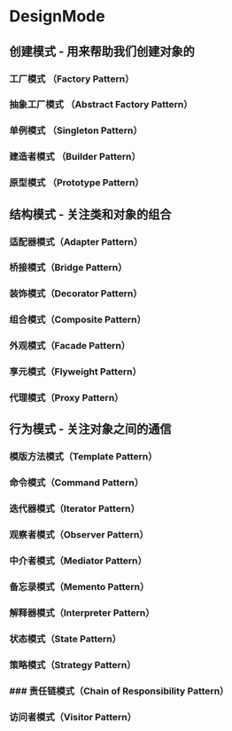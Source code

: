 # DesignMode

## 创建模式 - 用来帮助我们创建对象的
### 工厂模式 （Factory Pattern）
### 抽象工厂模式 （Abstract Factory Pattern）
### 单例模式 （Singleton Pattern）
### 建造者模式 （Builder Pattern）
### 原型模式 （Prototype Pattern）
## 结构模式 - 关注类和对象的组合
### 适配器模式（Adapter Pattern）
### 桥接模式（Bridge Pattern）
### 装饰模式（Decorator Pattern）
### 组合模式（Composite Pattern）
### 外观模式（Facade Pattern）
### 享元模式（Flyweight Pattern）
### 代理模式（Proxy Pattern）
## 行为模式 - 关注对象之间的通信
### 模版方法模式（Template Pattern）
### 命令模式（Command Pattern）
### 迭代器模式（Iterator Pattern）
### 观察者模式（Observer Pattern）
### 中介者模式（Mediator Pattern）
### 备忘录模式（Memento Pattern）
### 解释器模式（Interpreter Pattern）
### 状态模式（State Pattern）
### 策略模式（Strategy Pattern）
### ### 责任链模式（Chain of Responsibility Pattern）
### 访问者模式（Visitor Pattern）
